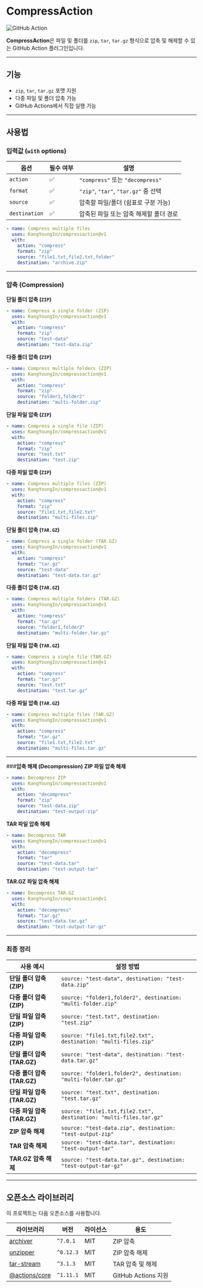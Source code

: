 # CompressAction

![GitHub Action](https://img.shields.io/badge/GitHub%20Action-Compression-blue?style=flat-square)

**CompressAction**은 파일 및 폴더를 `zip`, `tar`, `tar.gz` 형식으로 압축 및 해제할 수 있는 GitHub Action 플러그인입니다.

---

## **기능**
 - `zip`, `tar`, `tar.gz` 포맷 지원  
 - 다중 파일 및 폴더 압축 가능  
 - GitHub Actions에서 직접 실행 가능  

---

## **사용법**

### **입력값 (`with` options)**

| 옵션          | 필수 여부 | 설명 |
|--------------|---------|--------------------------------|
| `action`     | ✅      | `"compress"` 또는 `"decompress"` |
| `format`     | ✅      | `"zip"`, `"tar"`, `"tar.gz"` 중 선택 |
| `source`     | ✅      | 압축할 파일/폴더 (쉼표로 구분 가능) |
| `destination`| ✅      | 압축된 파일 또는 압축 해제할 폴더 경로 |

```yaml
- name: Compress multiple files
  uses: KangYoungIn/compressaction@v1
  with:
    action: "compress"
    format: "zip"
    source: "file1.txt,file2.txt,folder"
    destination: "archive.zip"
```
---

### **압축 (Compression)**
**단일 폴더 압축 (`ZIP`)**
```yaml
- name: Compress a single folder (ZIP)
  uses: KangYoungIn/compressaction@v1
  with:
    action: "compress"
    format: "zip"
    source: "test-data"
    destination: "test-data.zip"
```

**다중 폴더 압축 (`ZIP`)**
```yaml
- name: Compress multiple folders (ZIP)
  uses: KangYoungIn/compressaction@v1
  with:
    action: "compress"
    format: "zip"
    source: "folder1,folder2"
    destination: "multi-folder.zip"
```

**단일 파일 압축 (`ZIP`)**
```yaml
- name: Compress a single file (ZIP)
  uses: KangYoungIn/compressaction@v1
  with:
    action: "compress"
    format: "zip"
    source: "test.txt"
    destination: "test.zip"
```

**다중 파일 압축 (`ZIP`)**
```yaml
- name: Compress multiple files (ZIP)
  uses: KangYoungIn/compressaction@v1
  with:
    action: "compress"
    format: "zip"
    source: "file1.txt,file2.txt"
    destination: "multi-files.zip"
```

**단일 폴더 압축 (`TAR.GZ`)**
```yaml
- name: Compress a single folder (TAR.GZ)
  uses: KangYoungIn/compressaction@v1
  with:
    action: "compress"
    format: "tar.gz"
    source: "test-data"
    destination: "test-data.tar.gz"
```

**다중 폴더 압축 (`TAR.GZ`)**
```yaml
- name: Compress multiple folders (TAR.GZ)
  uses: KangYoungIn/compressaction@v1
  with:
    action: "compress"
    format: "tar.gz"
    source: "folder1,folder2"
    destination: "multi-folder.tar.gz"
```

**단일 파일 압축 (`TAR.GZ`)**
```yaml
- name: Compress a single file (TAR.GZ)
  uses: KangYoungIn/compressaction@v1
  with:
    action: "compress"
    format: "tar.gz"
    source: "test.txt"
    destination: "test.tar.gz"
```

**다중 파일 압축 (`TAR.GZ`)**
```yaml
- name: Compress multiple files (TAR.GZ)
  uses: KangYoungIn/compressaction@v1
  with:
    action: "compress"
    format: "tar.gz"
    source: "file1.txt,file2.txt"
    destination: "multi-files.tar.gz"
```

---

###**압축 해제 (Decompression)**
**ZIP 파일 압축 해제**
```yaml
- name: Decompress ZIP
  uses: KangYoungIn/compressaction@v1
  with:
    action: "decompress"
    format: "zip"
    source: "test-data.zip"
    destination: "test-output-zip"
```

**TAR 파일 압축 해제**
```yaml
- name: Decompress TAR
  uses: KangYoungIn/compressaction@v1
  with:
    action: "decompress"
    format: "tar"
    source: "test-data.tar"
    destination: "test-output-tar"
```

**TAR.GZ 파일 압축 해제**
```yaml
- name: Decompress TAR.GZ
  uses: KangYoungIn/compressaction@v1
  with:
    action: "decompress"
    format: "tar.gz"
    source: "test-data.tar.gz"
    destination: "test-output-tar-gz"
```

---

### **최종 정리**
| **사용 예시** | **설정 방법** |
|--------------|--------------|
| **단일 폴더 압축 (ZIP)** | `source: "test-data", destination: "test-data.zip"` |
| **다중 폴더 압축 (ZIP)** | `source: "folder1,folder2", destination: "multi-folder.zip"` |
| **단일 파일 압축 (ZIP)** | `source: "test.txt", destination: "test.zip"` |
| **다중 파일 압축 (ZIP)** | `source: "file1.txt,file2.txt", destination: "multi-files.zip"` |
| **단일 폴더 압축 (TAR.GZ)** | `source: "test-data", destination: "test-data.tar.gz"` |
| **다중 폴더 압축 (TAR.GZ)** | `source: "folder1,folder2", destination: "multi-folder.tar.gz"` |
| **단일 파일 압축 (TAR.GZ)** | `source: "test.txt", destination: "test.tar.gz"` |
| **다중 파일 압축 (TAR.GZ)** | `source: "file1.txt,file2.txt", destination: "multi-files.tar.gz"` |
| **ZIP 압축 해제** | `source: "test-data.zip", destination: "test-output-zip"` |
| **TAR 압축 해제** | `source: "test-data.tar", destination: "test-output-tar"` |
| **TAR.GZ 압축 해제** | `source: "test-data.tar.gz", destination: "test-output-tar-gz"` |

---

## **오픈소스 라이브러리**
이 프로젝트는 다음 오픈소스를 사용합니다.

| 라이브러리  | 버전 | 라이선스 | 용도 |
|------------|------|--------|------|
| [archiver](https://www.npmjs.com/package/archiver) | `^7.0.1` | MIT | ZIP 압축 |
| [unzipper](https://www.npmjs.com/package/unzipper) | `^0.12.3` | MIT | ZIP 압축 해제 |
| [tar-stream](https://www.npmjs.com/package/tar-stream) | `^3.1.3` | MIT | TAR 압축 및 해제 |
| [@actions/core](https://www.npmjs.com/package/@actions/core) | `^1.11.1` | MIT | GitHub Actions 지원 |
